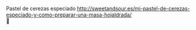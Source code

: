 Pastel de cerezas especiado	http://sweetandsour.es/mi-pastel-de-cerezas-especiado-y-como-preparar-una-masa-hojaldrada/	
਍